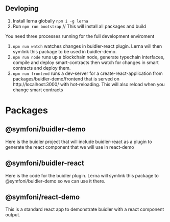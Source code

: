 ## Devloping

1. Install lerna globally `npm i -g lerna`
2. Run `npm run bootstrap` // This will install all packages and build

You need three processes running for the full development enviroment

1. `npm run watch` watches changes in buidler-react plugin. Lerna will then symlink this package to be used in buidler-demo.
2. `npm run node` runs up a blockchain node, generate typechain interfaces, compile and deploy smart-contracts then watch for changes in smart contracts and deploy them.
3. `npm run frontend` runs a dev-server for a create-react-application from packages/buidler-demo/frontend that is served on http://localhost:3000/ with hot-reloading. This will also reload when you change smart contracts

# Packages

## @symfoni/buidler-demo

Here is the buidler project that will include buidler-react as a plugin to generate the react component that we will use in react-demo

## @symfoni/buidler-react

Here is the code for the buidler plugin. Lerna will symlink this package to @symfoni/buidler-demo so we can use it there.

## @symfoni/react-demo

This is a standard react app to demonstrate buidler with a react component output.
